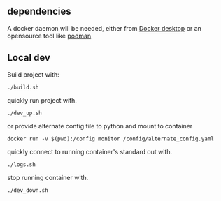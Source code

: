 ## dependencies
A docker daemon will be needed, either from [Docker desktop](https://www.docker.com/products/docker-desktop/)
or an opensource tool like [podman](https://podman.io/)

## Local dev
Build project with:
```
./build.sh
```

quickly run project with.
```
./dev_up.sh
```
or provide alternate config file to python and mount to container
```
docker run -v $(pwd):/config monitor /config/alternate_config.yaml
```

quickly connect to running container's standard out with.
```
./logs.sh
```

stop running container with.
``````
./dev_down.sh
